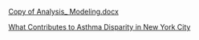 [Copy of Analysis_ Modeling.docx](https://github.com/Hevander27/DS4A/files/15184843/Copy.of.Analysis_.Modeling.docx)

[What Contributes to Asthma Disparity 
in New York City](https://docs.google.com/document/d/1PZRT_0nhVFE29YuoBeKd6435zLIpL_2vErgc3j9Iu_4/edit)

